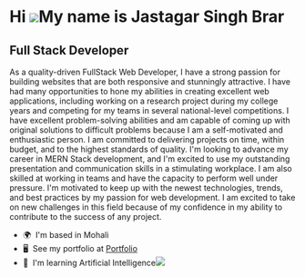 Hi ![](https://user-images.githubusercontent.com/18350557/176309783-0785949b-9127-417c-8b55-ab5a4333674e.gif)My name is Jastagar Singh Brar
===========================================================================================================================================

Full Stack Developer
--------------------

As a quality-driven FullStack Web Developer, I have a strong passion for building websites that are both responsive and stunningly attractive. I have had many opportunities to hone my abilities in creating excellent web applications, including working on a research project during my college years and competing for my teams in several national-level competitions. I have excellent problem-solving abilities and am capable of coming up with original solutions to difficult problems because I am a self-motivated and enthusiastic person. I am committed to delivering projects on time, within budget, and to the highest standards of quality. I'm looking to advance my career in MERN Stack development, and I'm excited to use my outstanding presentation and communication skills in a stimulating workplace. I am also skilled at working in teams and have the capacity to perform well under pressure. I'm motivated to keep up with the newest technologies, trends, and best practices by my passion for web development. I am excited to take on new challenges in this field because of my confidence in my ability to contribute to the success of any project.

*   🌍  I'm based in Mohali
*   🖥️  See my portfolio at [Portfolio](http://jastagar.tech)
*   🧠  I'm learning Artificial Intelligence<a href="https://www.github.com/Jastagar" target="_blank" rel="noreferrer"><img
                  src="https://img.shields.io/github/followers/Jastagar?logo=github&style=for-the-badge&color=ffffff&labelColor=1c1917" /></a>
